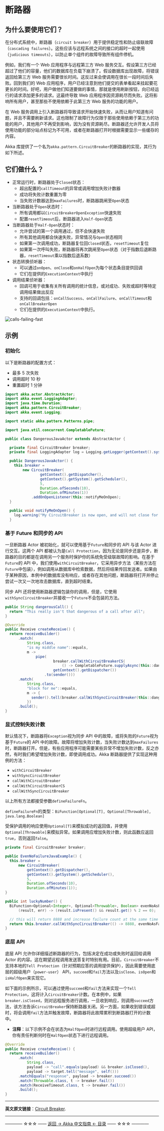 # 断路器
## 为什么要使用它们？

在分布式系统中，断路器（`circuit breaker`）用于提供稳定性和防止级联故障（`cascading failures`）。这些应该与远程系统之间的接口的超时一起使用（`judicious timeouts`），以防止单个组件的故障导致所有组件停机。

例如，我们有一个 Web 应用程序与远程第三方 Web 服务交互。假设第三方已经超过了他们的容量，他们的数据库在负载下崩溃了。假设数据库出现故障，将错误返回给第三方 Web 服务需要很长时间。这反过来会使调用在很长一段时间后失败。回到我们的 Web 应用程序，用户已经注意到他们提交的表单看起来挂起要花更长的时间。好吧，用户做他们知道要做的事情，那就是使用刷新按钮，向已经运行的请求添加更多的请求。这最终导致 Web 应用程序因资源耗尽而失败。这将影响所有用户，甚至那些不使用依赖于此第三方 Web 服务的功能的用户。

在 Web 服务调用上引入断路器将导致请求开始快速失败，从而让用户知道有问题，并且不需要刷新请求。这也限制了故障行为仅限于那些使用依赖于第三方的功能的用户，其他用户不再受到影响，因为没有资源耗尽。断路器还允许开发人员将使用功能的部分站点标记为不可用，或者在断路器打开时根据需要显示一些缓存的内容。

Akka 库提供了一个名为`akka.pattern.CircuitBreaker`的断路器的实现，其行为如下所述。

## 它们做什么？

- 正常运行时，断路器处于`Closed`状态：
  - 超出配置的`callTimeout`的异常或调用增加失败计数器
  - 成功将失败计数重置为零
  - 当失败计数器达到`maxFailures`时，断路器跳闸至`Open`状态
- 当断路器处于`Open`状态时：
  - 所有调用都以`CircuitBreakerOpenException`快速失败
  - 配置`resetTimeout`后，断路器进入`Half-Open`状态
- 当断路器处于`Half-Open`状态时：
  - 允许尝试的第一个调用通过，但不会快速失败
  - 所有其他调用都会快速失败，异常情况与`Open`状态相同
  - 如果第一次调用成功，断路器复位回`Closed`状态，`resetTimeout`复位
  - 如果第一次呼叫失败，断路器将再次跳闸至`Open`状态（对于指数后退断路器，`resetTimeout`乘以指数后退系数）
- 状态转换侦听器：
  - 可以通过`onOpen`、`onClose`和`onHalfOpen`为每个状态条目提供回调
  - 它们在提供的`ExecutionContext`中执行
- 调用结果侦听器：
  - 回调可用于收集有关所有调用的统计信息，或对成功、失败或超时等特定调用结果做出反应
  - 支持的回调包括：`onCallSuccess`、`onCallFailure`、`onCallTimeout`和`onCallBreakerOpen`
  - 它们在提供的`ExecutionContext`中执行。

![calls-failing-fast](https://github.com/guobinhit/akka-guide/blob/master/images/index-utilities/circuitbreaker/calls-failing-fast.png)

## 示例
### 初始化

以下是断路器的配置方式：

- 最多 5 次失败
- 调用超时 10 秒
- 重置超时 1 分钟

```java
import akka.actor.AbstractActor;
import akka.event.LoggingAdapter;
import java.time.Duration;
import akka.pattern.CircuitBreaker;
import akka.event.Logging;

import static akka.pattern.Patterns.pipe;

import java.util.concurrent.CompletableFuture;

public class DangerousJavaActor extends AbstractActor {

  private final CircuitBreaker breaker;
  private final LoggingAdapter log = Logging.getLogger(getContext().system(), this);

  public DangerousJavaActor() {
    this.breaker =
        new CircuitBreaker(
                getContext().getDispatcher(),
                getContext().getSystem().getScheduler(),
                5,
                Duration.ofSeconds(10),
                Duration.ofMinutes(1))
            .addOnOpenListener(this::notifyMeOnOpen);
  }

  public void notifyMeOnOpen() {
    log.warning("My CircuitBreaker is now open, and will not close for one minute");
  }
```

### 基于 Future 和同步的 API

一旦断路器 Actor 被初始化，就可以使用基于`Future`和同步的 API 与该 Actor 进行交互。这两个 API 都被认为是`Call Protection`，因为无论是同步还是异步，断路器的目的都是在调用另一个服务时保护你的系统免受级联故障的影响。在基于`Future`的 API 中，我们使用`withCircuitBreaker`，它采用异步方法（某些方法在`Future`中包装），例如调用从数据库中检索数据，然后将结果传回发送者。如果由于某种原因，本例中的数据库没有响应，或者存在其他问题，断路器将打开并停止尝试一次又一次地攻击数据库，直到超时结束。

同步 API 还将使用断路器逻辑包装你的调用，但是，它使用`withSyncCircuitBreaker`并接收一个`Future`不会包装的方法。

```java
public String dangerousCall() {
  return "This really isn't that dangerous of a call after all";
}

@Override
public Receive createReceive() {
  return receiveBuilder()
      .match(
          String.class,
          "is my middle name"::equals,
          m ->
              pipe(
                      breaker.callWithCircuitBreakerCS(
                          () -> CompletableFuture.supplyAsync(this::dangerousCall)),
                      getContext().getDispatcher())
                  .to(sender()))
      .match(
          String.class,
          "block for me"::equals,
          m -> {
            sender().tell(breaker.callWithSyncCircuitBreaker(this::dangerousCall), self());
          })
      .build();
}
```

### 显式控制失败计数

默认情况下，断路器将`Exception`视为同步 API 中的故障，或将失败的`Future`视为基于`Future`的 API 中的故障。故障将增加失败计数，当失败计数达到`maxFailures`时，断路器打开。但是，有些应用程序可能需要某些异常不增加失败计数，反之亦然，有时我们希望增加失败计数，即使调用成功。Akka 断路器提供了实现这种用例的方法：

- `withCircuitBreaker`
- `withSyncCircuitBreaker`
- `callWithCircuitBreaker`
- `callWithCircuitBreakerCS`
- `callWithSyncCircuitBreaker`

以上所有方法都接受参数`defineFailureFn`。

`defineFailureFn`的类型：`BiFunction[Optional[T], Optional[Throwable], java.lang.Boolean]`

受保护调用的响应使用`Optional[T]`来模拟成功的返回值，并使用`Optional[Throwable]`来模拟异常。如果调用应增加失败计数，则此函数应返回`true`，否则返回`false`。

```java
private final CircuitBreaker breaker;

public EvenNoFailureJavaExample() {
  this.breaker =
      new CircuitBreaker(
          getContext().getDispatcher(),
          getContext().getSystem().getScheduler(),
          5,
          Duration.ofSeconds(10),
          Duration.ofMinutes(1));
}

public int luckyNumber() {
  BiFunction<Optional<Integer>, Optional<Throwable>, Boolean> evenNoAsFailure =
      (result, err) -> (result.isPresent() && result.get() % 2 == 0);

  // this will return 8888 and increase failure count at the same time
  return this.breaker.callWithSyncCircuitBreaker(() -> 8888, evenNoAsFailure);
}
```

### 底层 API

底层 API 允许你详细描述断路器的行为，包括决定在成功或失败时返回给调用 Actor 的内容。这在期望远程调用发送答复时特别有用。目前，`CircuitBreaker`不支持本地的`Tell Protection`（针对预期应答的调用提供保护），因此需要使用底层的超级用户（`power-user`） API，`succeed`和`fail`方法以及`isClose`、`isOpen`和`isHalfOpen`来实现它。

如下面的示例所示，可以通过使用`succeed`和`fail`方法来实现一个`Tell Protection`，这将计入`CircuitBreaker`计数。在本例中，如果`breaker.isClosed`，则对远程服务进行调用，一旦收到响应，则调用`succeed`方法，该方法告诉`CircuitBreaker`保持断路器关闭。另一方面，如果收到错误或超时，将会调用`fail`方法并触发故障，断路器将此故障累积到断路器打开的计数中。

- **注释**：以下示例不会在状态为`HalfOpen`时进行远程调用。使用超级用户 API，你有责任判断何时在`HalfOpen`状态下进行远程调用。

```java
@Override
public Receive createReceive() {
  return receiveBuilder()
      .match(
          String.class,
          payload -> "call".equals(payload) && breaker.isClosed(),
          payload -> target.tell("message", self()))
      .matchEquals("response", payload -> breaker.succeed())
      .match(Throwable.class, t -> breaker.fail())
      .match(ReceiveTimeout.class, t -> breaker.fail())
      .build();
}
```

----------

**英文原文链接**：[Circuit Breaker](https://doc.akka.io/docs/akka/current/common/circuitbreaker.html).



----------
———— ☆☆☆ —— [返回 -> Akka 中文指南 <- 目录](https://github.com/guobinhit/akka-guide/blob/master/README.md) —— ☆☆☆ ————